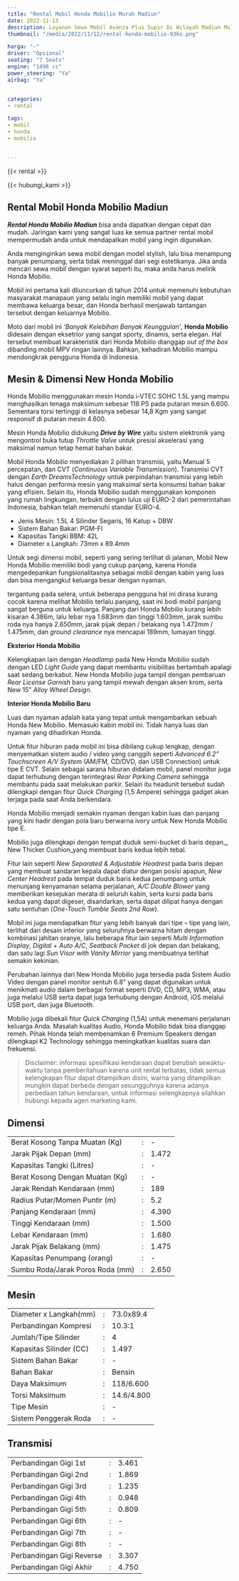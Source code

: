 ```yaml
---
title: "Rental Mobil Honda Mobilio Murah Madiun"
date: 2022-11-13
description: Layanan Sewa Mobil Avanza Plus Supir Di Wilayah Madiun Mulai Drtrans.id
thumbnail: "/media/2022/11/12/rental-honda-mobilio-93ks.png"

harga: "-"
driver: "Opsional"
seating: "7 Seats"
engine: "1496 cc"
power_steering: "Ya"
airbag: "Ya"


categories:
- rental

tags:
- mobil
- honda
- mobilio


---
```


{{< rental >}}


{{< hubungi_kami >}}



## Rental Mobil Honda Mobilio Madiun


***Rental Honda Mobilio Madiun*** bisa anda dapatkan dengan cepat dan mudah. Jaringan kami yang sangat luas ke semua partner rental mobil mempermudah anda untuk mendapatkan mobil yang ingin digunakan.


Anda menginginkan sewa mobil dengan model stylish, lalu bisa menampung banyak penumpang, serta tidak meninggal dari segi estetikanya. Jika anda mencari sewa mobil dengan syarat seperti itu, maka anda harus melirik Honda Mobilio.


Mobil ini pertama kali dliuncurkan di tahun 2014 untuk memenuhi kebutuhan masyarakat manapaun yang selalu ingin memiliki mobil yang dapat membawa keluarga besar, dan Honda berhasil menjawab tantangan tersebut dengan keluarnya Mobilio.

Moto dari mobil ini _‘Banyak Kelebihan Banyak Keunggulan’_, **Honda Mobilio** didesain dengan eksetrior yang sangat sporty, dinamis, serta elegan. Hal tersebut membuat karakteristik dari Honda Mobilio dianggap  _out of the box_  dibanding mobil MPV ringan lainnya. Bahkan, kehadiran Mobilio mampu mendongkrak pengguna Honda di Indonesia.



## Mesin & Dimensi New Honda Mobilio

Honda Mobilio menggunakan mesin Honda i-VTEC SOHC 1.5L yang mampu menghasilkan tenaga maksimum sebesar 118 PS pada putaran mesin 6.600. Sementara torsi tertinggi di kelasnya sebesar 14,8 Kgm yang sangat responsif di putaran mesin 4.600.

Mesin Honda Mobilio didukung  ***Drive by Wire*** yaitu sistem elektronik yang mengontrol buka tutup _Throttle Valve_ untuk presisi akselerasi yang maksimal namun tetap hemat bahan bakar.

Mobil Honda Mobilio menyediakan 2 pilihan transmisi, yaitu Manual 5 percepatan, dan CVT (_Continuous Variable Transmission_). Transmisi CVT dengan  _Earth DreamsTechnology_  untuk perpindahan transmisi yang lebih halus dengan performa mesin yang maksimal serta konsumsi bahan bakar yang efisien. Selain itu, Honda Mobilio sudah menggunakan komponen yang rumah lingkungan, terbukti dengan lulus uji EURO-2 dari pemerintahan Indonesia, bahkan telah memenuhi standar EURO-4.

-   Jenis Mesin: 1.5L 4 Silinder Segaris, 16 Katup + DBW
-   Sistem Bahan Bakar: PGM-FI
-   Kapasitas Tangki BBM: 42L
-   Diameter x Langkah: 73mm x 89.4mm


Untuk segi dimensi mobil, seperti yang sering terlihat di jalanan, Mobil New Honda Mobilio memiliki bodi yang cukup panjang, karena Honda mengedepankan fungsionalitasnya sebagai mobil dengan kabin yang luas dan bisa mengangkut keluarga besar dengan nyaman.

tergantung pada selera, untuk beberapa pengguna hal ini dirasa kurang cocok karena melihat Mobilio terlalu panjang, saat ini bodi mobil panjang sangat berguna untuk keluarga. Panjang dari Honda Mobilio kurang lebih kisaran 4.386m, lalu lebar nya 1.683mm dan tinggi 1.603mm, jarak sumbu roda nya hanya 2.650mm, jarak pijak depan / belakang nya 1.472mm / 1.475mm, dan  _ground clearance_ nya mencapai 189mm, lumayan tinggi.

**Eksterior Honda Mobilio**

Kelengkapan lain dengan _Headlamp_  pada New Honda Mobilio sudah dengan LED  _Light Guide_ yang dapat membantu visibilitas bertambah apalagi saat sedang berkabut. New Honda Mobilio juga tampil dengan pembaruan _Rear License Garnish_ baru yang tampil mewah dengan aksen krom, serta New 15”  _Alloy Wheel Design_.



**Interior Honda Mobilio Baru**

Luas dan nyaman adalah kata yang tepat untuk mengambarkan sebuah Honda New Mobilio. Memasuki kabin mobil ini. Tidak hanya luas dan nyaman yang dihadirkan Honda.

Untuk fitur hiburan pada mobil ini bisa dibilang cukup lengkap, dengan menyematkan sistem audio / video yang canggih seperti  _Advanced 6.2” Touchscreen A/V System_  (AM/FM, CD/DVD, dan USB Connection) untuk tipe E CVT. Selain sebagai sarana hiburan didalam mobil, panel monitor juga dapat terhubung dengan terintegrasi  _Rear Parking Camera_  sehingga membantu pada saat melakukan parkir. Selain itu headunit tersebut sudah dilengkapi dengan fitur  _Quick Charging_  (1,5 Ampere) sehingga gadget akan terjaga pada saat Anda berkendara.


Honda Mobilio menjadi semakin nyaman dengan kabin luas dan panjang yang kini hadir dengan pola baru berwarna ivory untuk New Honda Mobilio tipe E.

Mobilio juga dilengkapi dengan tempat duduk semi-bucket di baris depan_, New Thicker Cushion_yang membuat baris kedua lebih tebal.

Fitur lain seperti _New Separated & Adjustable Headrest_ pada baris depan yang membuat sandaran kepala dapat diatur dengan posisi apapun,  _New Center Headrest_  pada tempat duduk baris kedua penumpang untuk menunjang kenyamanan selama perjalanan,  _A/C Double Blower_  yang memberikan kesejukan merata di seluruh kabin, serta kursi pada baris kedua yang dapat digeser, disandarkan, serta dapat dilipat hanya dengan satu sentuhan (_One-Touch Tumble Seats 2nd Row_).

Mobil ini juga mendapatkan fitur yang lebih banyak dari tipe – tipe yang lain, terlihat dari desain interior yang seluruhnya berwarna hitam dengan kombinasi jahitan oranye, lalu beberapa fitur lain seperti  _Multi Information Display_,  _Digital + Auto A/C_,  _Seatback Pocket_ di jok depan dan belakang, dan satu lagi _Sun Visor with Vanity Mirrior_ yang membuatnya terlihat semakin kekinian.


Perubahan lainnya dari New Honda Mobilio juga tersedia pada Sistem Audio Video dengan panel monitor sentuh 6.8” yang dapat digunakan untuk menikmati audio dalam berbagai format seperti DVD, CD, MP3, WMA, atau juga melalui USB serta dapat juga terhubung dengan Android, iOS melalui USB port, dan juga Bluetooth.

Mobilio juga dibekali fitur  _Quick Charging_ (1,5A) untuk menemani perjalanan keluarga Anda. Masalah kualitas Audio, Honda Mobilio tidak bisa dianggap remeh. Pihak Honda telah membenamkan 6 Premium Speakers dengan dilengkapi K2 Technology sehingga meningkatkan kualitas suara dan frekuensi.





> Disclaimer: informasi spesifikasi kendaraan dapat berubah sewaktu-waktu tanpa pemberitahuan karena unit rental terbatas, tidak semua kelengkapan fitur dapat ditampilkan disini, warna yang ditampilkan mungkin dapat berbeda dengan sesungguhnya karena adanya perbedaan tahun kendaraan, untuk informasi selengkapnya silahkan hubungi kepada agen marketing kami.



## Dimensi

<table>
  <tbody>
    <tr>
      <td>Berat Kosong Tanpa Muatan (Kg)</td>
      <td>:</td>
      <td>-</td>
    </tr>
    <tr>
      <td>Jarak Pijak Depan (mm)</td>
      <td>:</td>
      <td>1.472</td>
    </tr>
    <tr>
      <td>Kapasitas Tangki (Litres)</td>
      <td>:</td>
      <td>-</td>
    </tr>
    <tr>
      <td>Berat Kosong Dengan Muatan (Kg)</td>
      <td>:</td>
      <td>-</td>
    </tr>
    <tr>
      <td>Jarak Rendah Kendaraan (mm)</td>
      <td>:</td>
      <td>189</td>
    </tr>
    <tr>
      <td>Radius Putar/Momen Puntir (m)</td>
      <td>:</td>
      <td>5.2</td>
    </tr>
    <tr>
      <td>Panjang Kendaraan (mm)</td>
      <td>:</td>
      <td>4.390</td>
    </tr>
    <tr>
      <td>Tinggi Kendaraan (mm)</td>
      <td>:</td>
      <td>1.500</td>
    </tr>
    <tr>
      <td>Lebar Kendaraan (mm)</td>
      <td>:</td>
      <td>1.680</td>
    </tr>
    <tr>
      <td>Jarak Pijak Belakang (mm)</td>
      <td>:</td>
      <td>1.475</td>
    </tr>
    <tr>
      <td>Kapasitas Penumpang (orang)</td>
      <td>:</td>
      <td>-</td>
    </tr>
    <tr>
      <td>Sumbu Roda/Jarak Poros Roda (mm)</td>
      <td>:</td>
      <td>2.650</td>
    </tr>
  </tbody>
</table>

## Mesin

<table>
  <tbody>
    <tr>
      <td>Diameter x Langkah(mm)</td>
      <td>:</td>
      <td>73.0x89.4</td>
    </tr>
    <tr>
      <td>Perbandingan Kompresi</td>
      <td>:</td>
      <td>10.3:1</td>
    </tr>
    <tr>
      <td>Jumlah/Tipe Silinder</td>
      <td>:</td>
      <td>4</td>
    </tr>
    <tr>
      <td>Kapasitas Silinder (CC)</td>
      <td>:</td>
      <td>1.497</td>
    </tr>
    <tr>
      <td>Sistem Bahan Bakar</td>
      <td>:</td>
      <td> - </td>
    </tr>
    <tr>
      <td>Bahan Bakar</td>
      <td>:</td>
      <td>Bensin</td>
    </tr>
    <tr>
      <td>Daya Maksimum</td>
      <td>:</td>
      <td>118/6.600</td>
    </tr>
    <tr>
      <td>Torsi Maksimum</td>
      <td>:</td>
      <td>14.6/4.800</td>
    </tr>
    <tr>
      <td>Tipe Mesin</td>
      <td>:</td>
      <td> - </td>
    </tr>
    <tr>
      <td>Sistem Penggerak Roda</td>
      <td>:</td>
      <td> - </td>
    </tr>
  </tbody>
</table>

## Transmisi

<table>
  <tbody>
    <tr>
      <td>Perbandingan Gigi 1st</td>
      <td>:</td>
      <td>3.461</td>
    </tr>
    <tr>
      <td>Perbandingan Gigi 2nd</td>
      <td>:</td>
      <td>1.869</td>
    </tr>
    <tr>
      <td>Perbandingan Gigi 3rd</td>
      <td>:</td>
      <td>1.235</td>
    </tr>
    <tr>
      <td>Perbandingan Gigi 4th</td>
      <td>:</td>
      <td>0.948</td>
    </tr>
    <tr>
      <td>Perbandingan Gigi 5th</td>
      <td>:</td>
      <td>0.809</td>
    </tr>
    <tr>
      <td>Perbandingan Gigi 6th</td>
      <td>:</td>
      <td> - </td>
    </tr>
    <tr>
      <td>Perbandingan Gigi 7th</td>
      <td>:</td>
      <td> - </td>
    </tr>
    <tr>
      <td>Perbandingan Gigi 8th</td>
      <td>:</td>
      <td> - </td>
    </tr>
    <tr>
      <td>Perbandingan Gigi Reverse</td>
      <td>:</td>
      <td>3.307</td>
    </tr>
    <tr>
      <td>Perbandingan Gigi Akhir</td>
      <td>:</td>
      <td>4.750</td>
    </tr>
  </tbody>
</table>